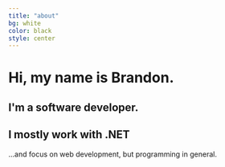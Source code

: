 ```yaml
---
title: "about"
bg: white
color: black
style: center
---
```


# Hi, my name is Brandon.
## I'm a software developer.

<span class="fa-stack subtlecircle" style="font-size:100px; background:rgba(255,166,0,0.1)">
  <i class="fa fa-circle fa-stack-2x text-white"></i>
  <i class="fa fa-code fa-stack-1x text-orange"></i>
</span>

## I mostly work with .NET
...and focus on web development, but <i class="fa fa-heart text-red"></i> programming in general.

